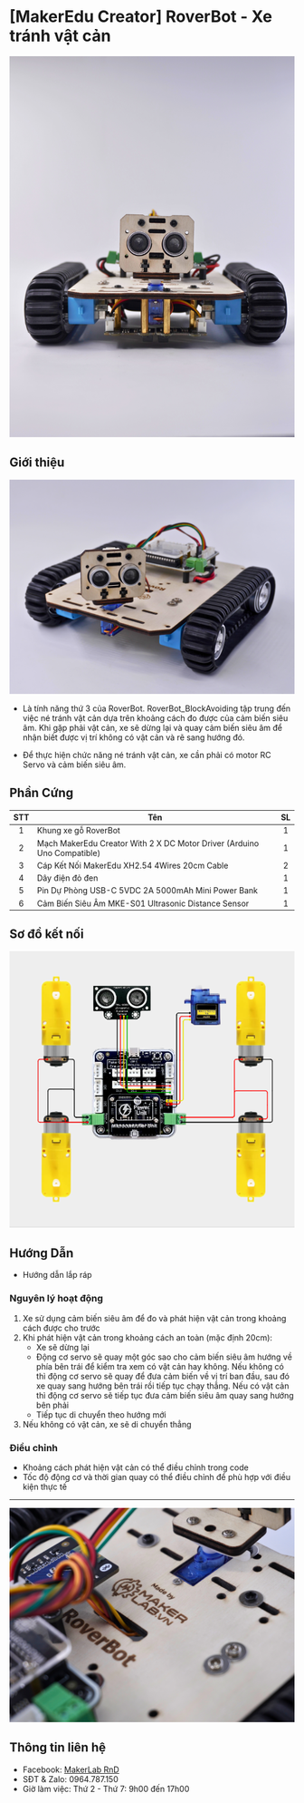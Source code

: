 # [MakerEdu Creator] RoverBot - Xe tránh vật cản

![](/image/obstacleAvoiding_cheoTrenGiua.jpg)

## Giới thiệu

![](/image/obstacleAvoiding_cheoTrenTrai.jpg)

- Là tính năng thứ 3 của RoverBot. RoverBot_BlockAvoiding tập trung đến việc né tránh vật cản dựa trên khoảng cách đo được của cảm biến siêu âm. Khi gặp phải vật cản, xe sẽ dừng lại và quay cảm biến siêu âm để nhận biết được vị trí không có vật cản và rẽ sang hướng đó.  

- Để thực hiện chức năng né tránh vật cản, xe cần phải có motor RC Servo và cảm biến siêu âm.

## Phần Cứng

| STT | Tên                                                                     | SL |
|:---:|-------------------------------------------------------------------------|:--:|
|  1  | Khung xe gỗ RoverBot                                                    |  1 |
|  2  | Mạch MakerEdu Creator With 2 X DC Motor Driver (Arduino Uno Compatible) |  1 |
|  3  | Cáp Kết Nối MakerEdu XH2.54 4Wires 20cm Cable                           |  2 |
|  4  | Dây điện đỏ đen                                                         |  1 |
|  5  | Pin Dự Phòng USB-C 5VDC 2A 5000mAh Mini Power Bank                      |  1 |
|  6  | Cảm Biến Siêu Âm MKE-S01 Ultrasonic Distance Sensor                     |  1 |

## Sơ đồ kết nối

![](/image/cirkit_Roverbot_obstacleAvoidingpng.png)

## Hướng Dẫn  

- Hướng dẫn lắp ráp

### Nguyên lý hoạt động

1. Xe sử dụng cảm biến siêu âm để đo và phát hiện vật cản trong khoảng cách được cho trước
2. Khi phát hiện vật cản trong khoảng cách an toàn (mặc định 20cm):
   - Xe sẽ dừng lại
   - Động cơ servo sẽ quay một góc sao cho cảm biến siêu âm hướng về phía bên trái để kiểm tra xem có vật cản hay không. Nếu không có thì động cơ servo sẽ quay để đưa cảm biến về vị trí ban đầu, sau đó xe quay sang hướng bên trái rồi tiếp tục chạy thẳng. Nếu có vật cản thì động cơ servo sẽ tiếp tục đưa cảm biến siêu âm quay sang hướng bên phải
   - Tiếp tục di chuyển theo hướng mới
3. Nếu không có vật cản, xe sẽ di chuyển thẳng

### Điều chỉnh

- Khoảng cách phát hiện vật cản có thể điều chỉnh trong code
- Tốc độ động cơ và thời gian quay có thể điều chỉnh để phù hợp với điều kiện thực tế

---

![](/image/full_author.jpg)

## Thông tin liên hệ

- Facebook: [MakerLab RnD](https://www.facebook.com/makerlabvn)
- SĐT & Zalo: 0964.787.150
- Giờ làm việc: Thứ 2 - Thứ 7: 9h00 đến 17h00
